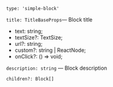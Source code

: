 `type: 'simple-block'`

`title: TitleBaseProps`— Block title

- text: string;
- textSize?: TextSize;
- url?: string;
- custom?: string | ReactNode;
- onClick?: () => void;

`description: string` — Block description

`children?: Block[]`
